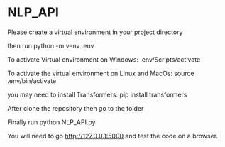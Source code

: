 # NLP_API

  Please create a virtual environment in your project directory
  
  then run python -m venv .env
  
  To activate Virtual environment on Windows:     .env/Scripts/activate
  
  To activate the virtual environment on Linux and MacOs: source .env/bin/activate
  
  you may need to install Transformers: pip install transformers
  
  After clone the repository then go to the folder
  
  Finally run python NLP_API.py
  
  You will need to go http://127.0.0.1:5000  and test the code on a browser.
